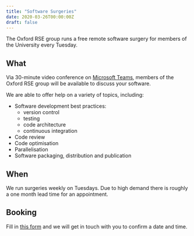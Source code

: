 ```yaml
---
title: "Software Surgeries"
date: 2020-03-26T00:00:00Z
draft: false
---
```


The Oxford RSE group runs a free remote software surgery for members of the University every Tuesday.

## What

Via 30-minute video conference on [Microsoft Teams](https://help.it.ox.ac.uk/nexus365/what-is-teams), members of the Oxford RSE group will be available to discuss your software.

We are able to offer help on a variety of topics, including:

- Software development best practices:
  - version control
  - testing
  - code architecture
  - continuous integration
- Code review
- Code optimisation
- Parallelisation
- Software packaging, distribution and publication

## When

We run surgeries weekly on Tuesdays.
Due to high demand there is roughly a one month lead time for an appointment.

## Booking

Fill in [this form](https://forms.gle/zY25WuGHiKVgHRL98) and we will get in touch with you to confirm a date and time.
